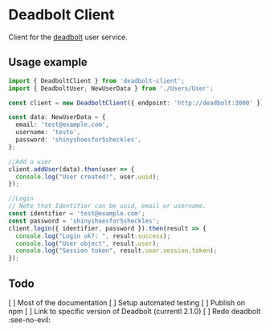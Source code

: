 # Deadbolt Client

Client for the [deadbolt](https://github.com/devcafe-latte/deadbolt/) user service.

## Usage example

```ts
import { DeadboltClient } from 'deadbolt-client';
import { DeadboltUser, NewUserData } from './Users/User';

const client = new DeadboltClient({ endpoint: 'http://deadbolt:3000' });

const data: NewUserData = {
  email: 'test@example.com',
  username: 'testo',
  password: 'shinyshoesfor5sheckles',
};

//Add a user
client.addUser(data).then(user => {
  console.log("User created!", user.uuid);
});

//Login
// Note that Identifier can be uuid, email or username.
const identifier = 'test@example.com';
const password = 'shinyshoesfor5sheckles';
client.login({ identifier, password }).then(result => {
  console.log("Login ok?: ", result.success);
  console.log("User object", result.user);
  console.log("Session token", result.user.session.token);
});
```

## Todo

[ ] Most of the documentation
[ ] Setup automated testing
[ ] Publish on npm
[ ] Link to specific version of Deadbolt (currentl 2.1.0)
[ ] Redo deadbolt :see-no-evil: